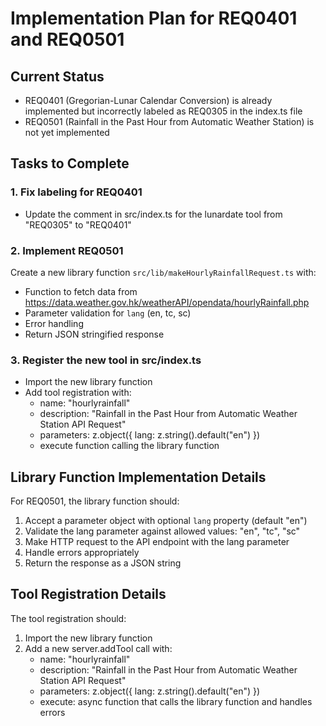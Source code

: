 # Implementation Plan for REQ0401 and REQ0501

## Current Status
- REQ0401 (Gregorian-Lunar Calendar Conversion) is already implemented but incorrectly labeled as REQ0305 in the index.ts file
- REQ0501 (Rainfall in the Past Hour from Automatic Weather Station) is not yet implemented

## Tasks to Complete

### 1. Fix labeling for REQ0401
- Update the comment in src/index.ts for the lunardate tool from "REQ0305" to "REQ0401"

### 2. Implement REQ0501
Create a new library function `src/lib/makeHourlyRainfallRequest.ts` with:
- Function to fetch data from https://data.weather.gov.hk/weatherAPI/opendata/hourlyRainfall.php
- Parameter validation for `lang` (en, tc, sc)
- Error handling
- Return JSON stringified response

### 3. Register the new tool in src/index.ts
- Import the new library function
- Add tool registration with:
  - name: "hourlyrainfall"
  - description: "Rainfall in the Past Hour from Automatic Weather Station API Request"
  - parameters: z.object({ lang: z.string().default("en") })
  - execute function calling the library function

## Library Function Implementation Details

For REQ0501, the library function should:
1. Accept a parameter object with optional `lang` property (default "en")
2. Validate the lang parameter against allowed values: "en", "tc", "sc"
3. Make HTTP request to the API endpoint with the lang parameter
4. Handle errors appropriately
5. Return the response as a JSON string

## Tool Registration Details

The tool registration should:
1. Import the new library function
2. Add a new server.addTool call with:
   - name: "hourlyrainfall"
   - description: "Rainfall in the Past Hour from Automatic Weather Station API Request"
   - parameters: z.object({ lang: z.string().default("en") })
   - execute: async function that calls the library function and handles errors
